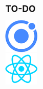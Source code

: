 # TO-DO

![](https://github.com/DamianPyCoder/DamianPyCoder/blob/main/icons/ionic-icon100.png)  
![](https://github.com/DamianPyCoder/DamianPyCoder/blob/main/icons/react100.png)  



